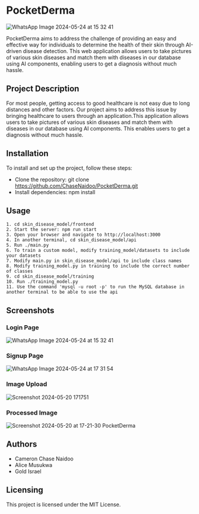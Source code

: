 # PocketDerma
![WhatsApp Image 2024-05-24 at 15 32 41](https://github.com/ChaseNaidoo/PocketDerma/assets/30260269/62064f8a-a4d8-484e-a7a3-ec9daa828e68)


PocketDerma aims to address the challenge of providing an easy and effective way for individuals to determine the health of their skin
through AI-driven disease detection. This web application allows users to take pictures of various skin diseases and match them with diseases in our
database using AI components, enabling users to get a diagnosis without much hassle.

## Project Description
For most people, getting access to good healthcare is not easy due to long distances and other factors. Our project aims to address this issue
by bringing healthcare to users through an application.This application allows users to take pictures of various skin diseases and match them 
with diseases in our database using AI components. This enables users to get a diagnosis without much hassle.

## Installation
To install and set up the project, follow these steps:
- Clone the repository: git clone https://github.com/ChaseNaidoo/PocketDerma.git
- Install dependencies: npm install

## Usage
    1. cd skin_disease_model/frontend
    2. Start the server: npm run start
    3. Open your browser and navigate to http://localhost:3000
    4. In another terminal, cd skin_disease_model/api
    5. Run ./main.py
    6. To train a custom model, modify training_model/datasets to include your datasets
    7. Modify main.py in skin_disease_model/api to include class names
    8. Modify training_model.py in training to include the correct number of classes
    9. cd skin_disease_model/training
    10. Run ./training_model.py
    11. Use the command 'mysql -u root -p' to run the MySQL database in another terminal to be able to use the api

## Screenshots
### Login Page
![WhatsApp Image 2024-05-24 at 15 32 41](https://github.com/ChaseNaidoo/PocketDerma/assets/30260269/0d027c21-6148-4c41-b9bb-daadd88624ae)

### Signup Page
![WhatsApp Image 2024-05-24 at 17 31 54](https://github.com/ChaseNaidoo/PocketDerma/assets/30260269/84d78ea8-53de-4801-bf77-7c6550d24237)

### Image Upload
![Screenshot 2024-05-20 171751](https://github.com/ChaseNaidoo/PocketDerma/assets/125469506/d2e1763b-056f-463c-900a-227f75a3f1f0)

### Processed Image
![Screenshot 2024-05-20 at 17-21-30 PocketDerma](https://github.com/ChaseNaidoo/PocketDerma/assets/125469506/545acb3f-69b7-4631-b72e-4e7ea65befb7)

## Authors
- Cameron Chase Naidoo
- Alice Musukwa
- Gold Israel

## Licensing
This project is licensed under the MIT License.

